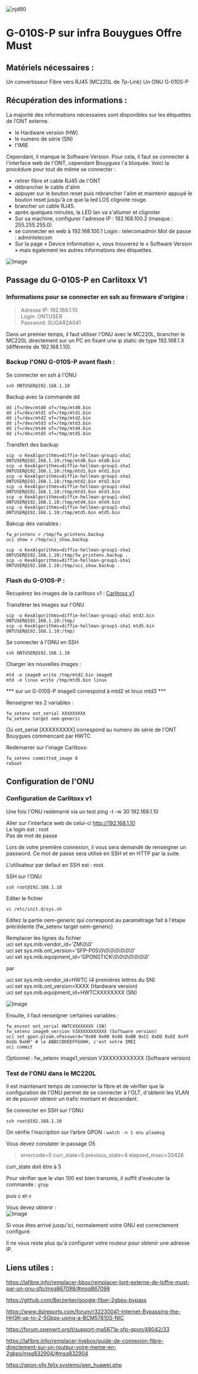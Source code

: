 <p align="left"> <img src="https://komarev.com/ghpvc/?username=njd90&label=Profile%20views&color=0e75b6&style=flat" alt="njd90" /> </p>


# G-010S-P sur infra Bouygues Offre Must

## Matériels nécessaires :  
Un convertisseur Fibre vers RJ45 (MC220L de Tp-Link)
Un ONU G-010S-P  

## Récupération des informations :  

La majorité des informations nécessaires sont disponibles sur les étiquettes de l’ONT externe. 
- le Hardware version (HW)
- le numero de série (SN)
- l'IMIE

Cependant, il manque le Software Version. Pour cela, il faut se connecter à l'interface web de l'ONT, cependant Bouygues l'a bloquée. Voici la procédure pour tout de même se connecter : 
- retirer fibre et cable RJ45 de l'ONT
- débrancher le cable d'alim 
- appuyer sur le bouton reset puis rebrancher l'alim et maintenir appuyé le bouton reset jusqu'à ce que la led LOS clignote rouge.
- brancher un cable RJ45.
- après quelques minutes, la LED lan va s'allumer et clignoter
- Sur sa machine, configurer l'adresse IP : 192.168.100.2 (masque : 255.255.255.0)
- se connecter en web à 192.168.100.1
	Login : telecomadmin
	Mot de passe : admintelecom
- Sur la page « Device Information », vous trouverez le « Software Version » mais également les autres informations des étiquettes.

![Image](../main/HG8010Hv3_Bouygues.png?raw=true)

## Passage du G-010S-P en Carlitoxx V1
### Informations pour se connecter en ssh au firmware d'origine :
> Adresse IP: 192.168.1.10  
> Login: ONTUSER  
> Password: SUGAR2A041  

Dans un premier temps, il faut utiliser l'ONU avec le MC220L, brancher le MC220L directement sur un PC en fixant une ip static de type 192.168.1.X (différente de 192.168.1.10).

### Backup l'ONU G-010S-P avant flash : 
Se connecter en ssh à l'ONU  
```
ssh ONTUSER@192.168.1.10
```

Backup avec la commande dd 
```
dd if=/dev/mtd0 of=/tmp/mtd0.bin
dd if=/dev/mtd1 of=/tmp/mtd1.bin
dd if=/dev/mtd2 of=/tmp/mtd2.bin
dd if=/dev/mtd3 of=/tmp/mtd3.bin
dd if=/dev/mtd4 of=/tmp/mtd4.bin
dd if=/dev/mtd5 of=/tmp/mtd5.bin
```

Transfert des backup
```
scp -o KexAlgorithms=diffie-hellman-group1-sha1 ONTUSER@192.168.1.10:/tmp/mtd0.bin mtd0.bin
scp -o KexAlgorithms=diffie-hellman-group1-sha1 ONTUSER@192.168.1.10:/tmp/mtd1.bin mtd1.bin
scp -o KexAlgorithms=diffie-hellman-group1-sha1 ONTUSER@192.168.1.10:/tmp/mtd2.bin mtd2.bin
scp -o KexAlgorithms=diffie-hellman-group1-sha1 ONTUSER@192.168.1.10:/tmp/mtd3.bin mtd3.bin
scp -o KexAlgorithms=diffie-hellman-group1-sha1 ONTUSER@192.168.1.10:/tmp/mtd4.bin mtd4.bin
scp -o KexAlgorithms=diffie-hellman-group1-sha1 ONTUSER@192.168.1.10:/tmp/mtd5.bin mtd5.bin
```

Bakcup des variables : 
```
fw_printenv > /tmp/fw_printenv.backup
uci show > /tmp/uci_show.backup

scp -o KexAlgorithms=diffie-hellman-group1-sha1 ONTUSER@192.168.1.10:/tmp/fw_printenv.backup .
scp -o KexAlgorithms=diffie-hellman-group1-sha1 ONTUSER@192.168.1.10:/tmp/uci_show.backup .
```


### Flash du G-010S-P : 

Recupérez les images de la carlitoxx v1 : [Carlitoxx v1](https://github.com/njd90/G-010S-P_Bouygues/raw/main/CarlitoxV1.zip)

Transférer les images sur l'ONU 
```
scp -o KexAlgorithms=diffie-hellman-group1-sha1 mtd2.bin ONTUSER@192.168.1.10:/tmp/
scp -o KexAlgorithms=diffie-hellman-group1-sha1 mtd5.bin ONTUSER@192.168.1.10:/tmp/
```

Se connecter à l'ONU en SSH
```
ssh ONTUSER@192.168.1.10
```

Charger les nouvelles images : 
```
mtd -e image0 write /tmp/mtd2.bin image0
mtd -e linux write /tmp/mtd5.bin linux
```
*** sur un G-010S-P image0 correspond à mtd2 et linux mtd3 ***

Renseigner les 2 variables : 
```
fw_setenv ont_serial XXXXXXXXX
fw_setenv target oem-generic
```
Où ont_serial [XXXXXXXXX] correspond au numero de série de l'ONT Bouygues commencant par HWTC

Redémarrer sur l'image Carlitoxx:
```
fw_setenv committed_image 0
reboot
```
## Configuration de l'ONU

### Configuration de Carlitoxx v1

Une fois l'ONU redémarré via un test ping -t -w 30 192.168.1.10

Aller sur l'interface web de celui-ci http://192.168.1.10  
Le login est : root  
Pas de mot de passe  

Lors de votre première connexion, il vous sera demandé de renseigner un password. Ce mot de passe sera utilisé en SSH et en HTTP par la suite.  

L'utilisateur par defaut en SSH est : root.

SSH sur l'ONU
```
ssh root@192.168.1.10
```

Editer le fichier 
```
vi /etc/init.d/sys.sh
```

Editez la partie oem-generic qui correspond au paramétrage fait à l'étape précédente (fw_setenv target oem-generic)

Remplacer les lignes du fichier  
uci set sys.mib.vendor_id='ZM\0\0'  
uci set sys.mib.ont_version='SFP-P05\0\0\0\0\0\0\0'  
uci set sys.mib.equipment_id='GPONSTICK\0\0\0\0\0\0\0'  

par  

uci set sys.mib.vendor_id=HWTC (4 premières lettres du SN)  
uci set sys.mib.ont_version=XXXX (Hardware version)  
uci set sys.mib.equipment_id=HWTCXXXXXXXX (SN)  

![Image](../main/conf_sys_sh_var.png?raw=true)


Ensuite, il faut renseigner certaines variables :  
```
fw_envset ont_serial HWTCXXXXXXXX (SN)  
fw_setenv image0_version V3XXXXXXXXXXX (Software version)
uci set gpon.ploam.nPassword="0x00 0x00 0x0A 0xBB 0xCC 0xDD 0xEE 0xFF 0xGG 0xHH" # le ABBCCDDEEFFGGHH, c'est votre IMEI
uci commit
```

Optionnel : fw_setenv image1_version V3XXXXXXXXXXX (Software version)  


### Test de l'ONU dans le MC220L

Il est maintenant temps de connecter la fibre et de vérifier que la configuration de l'ONU permet de se connecter à l'OLT, d'obtenir les VLAN et de pouvoir obtenir un trafic montant et descendant.  

Se connecter en SSH sur l'ONU
```
ssh root@192.168.1.10
```

On vérifie l'inscription sur l’arbre GPON :
```watch -n 1 onu ploamsg```

Vous devez constater le passage O5
> errorcode=0 curr_state=5 previous_state=4 elapsed_msec=30428

curr_state doit être à 5

Pour vérifier que le vlan 100 est bien transmis, il suffit d'exécuter la commande :
```gtop ```

puis c et v 

Vous devez obtenir :  
![Image](../main/gtop_vlan.png?raw=true)

Si vous êtes arrivé jusqu'ici, normalement votre ONU est correctement configuré.

Il ne vous reste plus qu'à configurer votre routeur pour obtenir une adresse IP.

## Liens utiles : 
https://lafibre.info/remplacer-bbox/remplacer-lont-externe-de-loffre-must-par-un-onu-sfp/msg867098/#msg867098

https://github.com/Berzerker/google-fiber-2gbps-bypass

https://www.dslreports.com/forum/r32230041-Internet-Bypassing-the-HH3K-up-to-2-5Gbps-using-a-BCM57810S-NIC

https://forum.openwrt.org/t/support-ma5671a-sfp-gpon/48042/33

https://lafibre.info/remplacer-livebox/guide-de-connexion-fibre-directement-sur-un-routeur-voire-meme-en-2gbps/msg832904/#msg832904

https://gpon-sfp.felix.systems/gen_huawei.php
